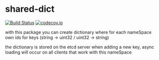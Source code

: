 # shared-dict
[![Build Status](https://travis-ci.com/d-enk/shared-dict.svg?branch=master)](https://travis-ci.com/d-enk/shared-dict)
[![codecov.io](https://codecov.io/github/d-enk/shared-dict.svg?branch=master)](https://codecov.io/github/d-enk/shared-dict.svg?branch=master)

with this package you can create dictionary where for each nameSpace own ids for keys 
(string -> uint32 / uint32 -> string)

the dictionary is stored on the etcd server
when adding a new key, async loading will occur on all clients that work with this nameSpace
